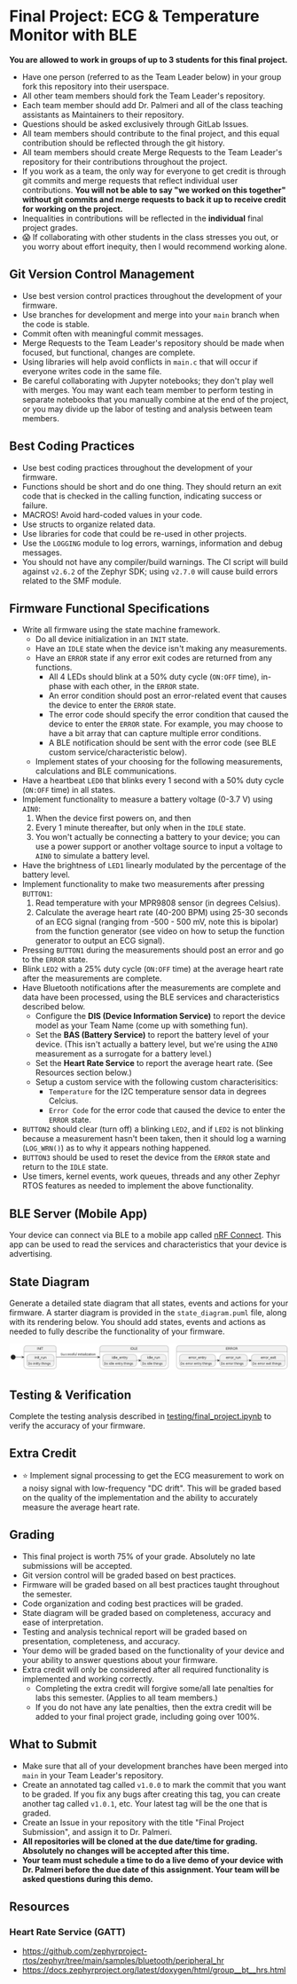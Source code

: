# Final Project: ECG & Temperature Monitor with BLE

**You are allowed to work in groups of up to 3 students for this final project.**

* Have one person (referred to as the Team Leader below) in your group fork this repository into their userspace.
* All other team members should fork the Team Leader's repository.
* Each team member should add Dr. Palmeri and all of the class teaching assistants as Maintainers to their repository.
* Questions should be asked exclusively through GitLab Issues.
* All team members should contribute to the final project, and this equal contribution should be reflected through the git history.
* All team members should create Merge Requests to the Team Leader's repository for their contributions throughout the project.
* If you work as a team, the only way for everyone to get credit is through git commits and merge requests that reflect individual user contributions.  **You will not be able to say "we worked on this together" without git commits and merge requests to back it up to receive credit for working on the project.**
* Inequalities in contributions will be reflected in the **individual** final project grades.
* :scream: If collaborating with other students in the class stresses you out, or you worry about effort inequity, then I would recommend working alone.

## Git Version Control Management

* Use best version control practices throughout the development of your firmware.
* Use branches for development and merge into your `main` branch when the code is stable.
* Commit often with meaningful commit messages.
* Merge Requests to the Team Leader's repository should be made when focused, but functional, changes are complete.
* Using libraries will help avoid conflicts in `main.c` that will occur if everyone writes code in the same file.
* Be careful collaborating with Jupyter notebooks; they don't play well with merges.  You may want each team member to perform testing in separate notebooks that you manually combine at the end of the project, or you may divide up the labor of testing and analysis between team members.

## Best Coding Practices

* Use best coding practices throughout the development of your firmware.
* Functions should be short and do one thing.  They should return an exit code that is checked in the calling function, indicating success or failure.
* MACROS!  Avoid hard-coded values in your code.
* Use structs to organize related data.
* Use libraries for code that could be re-used in other projects.
* Use the `LOGGING` module to log errors, warnings, information and debug messages.
* You should not have any compiler/build warnings.  The CI script will build against `v2.6.2` of the Zephyr SDK; using `v2.7.0` will cause build errors related to the SMF module.

## Firmware Functional Specifications

* Write all firmware using the state machine framework.
  * Do all device initialization in an `INIT` state.
  * Have an `IDLE` state when the device isn't making any measurements.
  * Have an `ERROR` state if any error exit codes are returned from any functions.
    * All 4 LEDs should blink at a 50% duty cycle (`ON:OFF` time), in-phase with each other, in the `ERROR` state.
    * An error condition should post an error-related event that causes the device to enter the `ERROR` state.
    * The error code should specify the error condition that caused the device to enter the `ERROR` state.  For example, you may choose to have a bit array that can capture multiple error conditions.
    * A BLE notification should be sent with the error code (see BLE custom service/characteristic below).
  * Implement states of your choosing for the following measurements, calculations and BLE communications.
* Have a heartbeat `LED0` that blinks every 1 second with a 50% duty cycle (`ON:OFF` time) in all states.
* Implement functionality to measure a battery voltage (0-3.7 V) using `AIN0`:
  1. When the device first powers on, and then
  1. Every 1 minute thereafter, but only when in the `IDLE` state.
  1. You won't actually be connecting a battery to your device; you can use a power support or another voltage source to input a voltage to `AIN0` to simulate a battery level.
* Have the brightness of `LED1` linearly modulated by the percentage of the battery level.
* Implement functionality to make two measurements after pressing `BUTTON1`:
  1. Read temperature with your MPR9808 sensor (in degrees Celsius).
  1. Calculate the average heart rate (40-200 BPM) using 25-30 seconds of an ECG signal (ranging from -500 - 500 mV, note this is bipolar) from the function generator (see video on how to setup the function generator to output an ECG signal).
* Pressing `BUTTON1` during the measurements should post an error and go to the `ERROR` state.
* Blink `LED2` with a 25% duty cycle (`ON:OFF` time) at the average heart rate after the measurements are complete.
* Have Bluetooth notifications after the measurements are complete and data have been processed, using the BLE services and characteristics described below.
  * Configure the **DIS (Device Information Service)** to report the device model as your Team Name (come up with something fun).
  * Set the **BAS (Battery Service)** to report the battery level of your device.  (This isn't actually a battery level, but we're using the `AIN0` measurement as a surrogate for a battery level.)
  * Set the **Heart Rate Service** to report the average heart rate.  (See Resources section below.)
  * Setup a custom service with the following custom characterisitics:
    * `Temperature` for the I2C temperature sensor data in degrees Celcius.
    * `Error Code` for the error code that caused the device to enter the `ERROR` state.
* `BUTTON2` should clear (turn off) a blinking `LED2`, and if `LED2` is not blinking because a measurement hasn't been taken, then it should log a warning (`LOG_WRN()`) as to why it appears nothing happened.
* `BUTTON3` should be used to reset the device from the `ERROR` state and return to the `IDLE` state.
* Use timers, kernel events, work queues, threads and any other Zephyr RTOS features as needed to implement the above functionality.

## BLE Server (Mobile App)

Your device can connect via BLE to a mobile app called [nRF Connect](https://www.nordicsemi.com/Products/Development-tools/nrf-connect-for-mobile).  This app can be used to read the services and characteristics that your device is advertising.

## State Diagram

Generate a detailed state diagram that all states, events and actions for your firmware.  A starter diagram is provided in the `state_diagram.puml` file, along with its rendering below.  You should add states, events and actions as needed to fully describe the functionality of your firmware.

![State Diagram](state_diagram.png)

## Testing & Verification

Complete the testing analysis described in [testing/final_project.ipynb](testing/final_project.ipynb) to verify the accuracy of your firmware.

## Extra Credit

* :star: Implement signal processing to get the ECG measurement to work on a noisy signal with low-frequency "DC drift".  This will be graded based on the quality of the implementation and the ability to accurately measure the average heart rate.

## Grading

* This final project is worth 75% of your grade.  Absolutely no late submissions will be accepted.
* Git version control will be graded based on best practices.
* Firmware will be graded based on all best practices taught throughout the semester.
* Code organization and coding best practices will be graded.
* State diagram will be graded based on completeness, accuracy and ease of interpretation.
* Testing and analysis technical report will be graded based on presentation, completeness, and accuracy.
* Your demo will be graded based on the functionality of your device and your ability to answer questions about your firmware.
* Extra credit will only be considered after all required functionality is implemented and working correctly.  
  * Completing the extra credit will forgive some/all late penalties for labs this semester.  (Applies to all team members.)
  * If you do not have any late penalties, then the extra credit will be added to your final project grade, including going over 100%.

## What to Submit

* Make sure that all of your development branches have been merged into `main` in your Team Leader's repository.
* Create an annotated tag called `v1.0.0` to mark the commit that you want to be graded.  If you fix any bugs after creating this tag, you can create another tag called `v1.0.1`, etc.  Your latest tag will be the one that is graded.
* Create an Issue in your repository with the title "Final Project Submission", and assign it to Dr. Palmeri.
* **All repositories will be cloned at the due date/time for grading.  Absolutely no changes will be accepted after this time.**
* **Your team must schedule a time to do a live demo of your device with Dr. Palmeri before the due date of this assignment.  Your team will be asked questions during this demo.**

## Resources

### Heart Rate Service (GATT)
* https://github.com/zephyrproject-rtos/zephyr/tree/main/samples/bluetooth/peripheral_hr
* https://docs.zephyrproject.org/latest/doxygen/html/group__bt__hrs.html